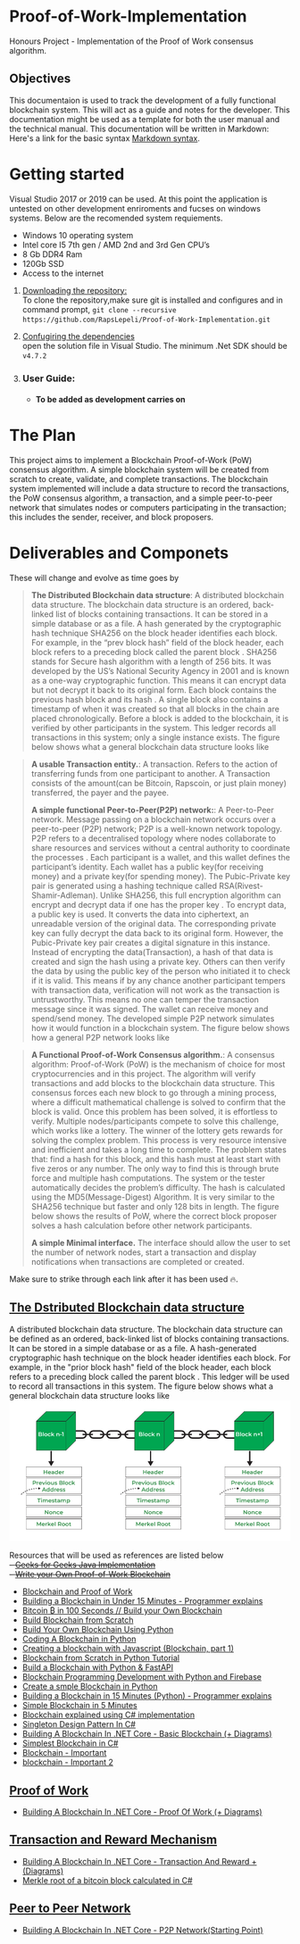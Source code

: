# Proof-of-Work-Implementation
Honours Project - Implementation of the Proof of Work consensus algorithm.

## Objectives
This documentaion is used to track the development of a fully functional blockchain system. This will act as a guide and notes for the developer. This documentation might be used as a template for both the user manual and the technical manual. This documentation will be written in Markdown: Here's a link for the basic syntax [Markdown syntax](https://www.markdownguide.org/basic-syntax/).<br>
# Getting started
Visual Studio 2017 or 2019 can be used. At this point the application is untested on other development enriroments and fucses on windows systems. Below are the recomended system requiements.

- Windows 10 operating system
- Intel core I5 7th gen / AMD 2nd and 3rd Gen CPU’s
- 8 Gb DDR4 Ram
- 120Gb SSD
- Access to the internet 

1. <u>Downloading the repository:</u><br> 
To clone the repository,make sure git is installed and configures and  in command prompt,  `git clone --recursive https://github.com/RapsLepeli/Proof-of-Work-Implementation.git`

2. <u>Confugiring the dependencies</u><br>
open the solution file in Visual Studio. The minimum .Net SDK should be `v4.7.2`

3. ### User Guide: 
    - #### To be added as development carries on
 
# The Plan
  This project aims to implement a Blockchain Proof-of-Work (PoW) consensus algorithm. A simple blockchain system will be created from scratch to create, validate, and complete transactions. The blockchain system implemented will include a data structure to record the transactions, the PoW consensus algorithm, a transaction, and a simple peer-to-peer network that simulates nodes or computers participating in the transaction; this includes the sender, receiver, and block proposers. 
  
# Deliverables and Componets
These will change and evolve as time goes by
>	**The Distributed Blockchain data structure**: A distributed blockchain data structure. The blockchain data structure is an ordered, back-linked list of blocks containing transactions. It can be stored in a simple database or as a file. A hash generated by the cryptographic hash technique SHA256 on the block header identifies each block. For example, in the “prev block hash” field of the block header, each block refers to a preceding block called the parent block . 
SHA256 stands for Secure hash algorithm with a length of 256 bits. It was developed by the US’s National Security Agency in 2001 and is known as a one-way cryptographic function. This means it can encrypt data but not decrypt it back to its original form. Each block contains the previous hash block and its hash . A single block also contains a timestamp of when it was created so that all blocks in the chain are placed chronologically. Before a block is added to the blockchain, it is verified by other participants in the system. This ledger records all transactions in this system; only a single instance exists. The figure below shows what a general blockchain data structure looks like

>
>	**A usable Transaction entity.**: A transaction. Refers to the action of transferring funds from one participant to another. A Transaction consists of the amount(can be Bitcoin, Rapscoin, or just plain money) transferred, the payer and the payee. 
>
>	**A simple functional Peer-to-Peer(P2P) network:**:	A Peer-to-Peer network. Message passing on a blockchain network occurs over a peer-to-peer (P2P) network; P2P is a well-known network topology. P2P refers to a decentralised topology where nodes collaborate to share resources and services without a central authority to coordinate the processes . Each participant is a wallet, and this wallet defines the participant’s identity. Each wallet has a public key(for receiving money) and a private key(for spending money). The Pubic-Private key pair is generated using a hashing technique called RSA(Rivest-Shamir-Adleman). Unlike SHA256, this full encryption algorithm can encrypt and decrypt data if one has the proper key .
To encrypt data, a public key is used. It converts the data into ciphertext, an unreadable version of the original data. The corresponding private key can fully decrypt the data back to its original form. However, the Pubic-Private key pair creates a digital signature in this instance. Instead of encrypting the data(Transaction), a hash of that data is created and sign the hash using a private key. Others can then verify the data by using the public key of the person who initiated it to check if it is valid. This means if by any chance another participant tempers with transaction data, verification will not work as the transaction is untrustworthy. This means no one can temper the transaction message since it was signed. The wallet can receive money and spend/send money. The developed simple P2P network simulates how it would function in a blockchain system. The figure below shows how a general P2P network looks like

>
>	**A Functional Proof-of-Work Consensus algorithm.**: A consensus algorithm: Proof-of-Work (PoW) is the mechanism of choice for most cryptocurrencies  and in this project. The algorithm will verify transactions and add blocks to the blockchain data structure. This consensus forces each new block to go through a mining process, where a difficult mathematical challenge is solved to confirm that the block is valid. Once this problem has been solved, it is effortless to verify. Multiple nodes/participants compete to solve this challenge, which works like a lottery. The winner of the lottery gets rewards for solving the complex problem. This process is very resource intensive and inefficient and takes a long time to complete. The problem states that:  find a hash for this block, and this hash must at least start with five zeros or any number. The only way to find this is through brute force and multiple hash computations. The system or the tester automatically decides the problem’s difficulty. The hash is calculated using the MD5(Message-Digest) Algorithm. It is very similar to the SHA256 technique but faster and only 128 bits in length. The figure below shows the results of PoW, where the correct block proposer solves a hash calculation before other network participants.
>
>	**A simple Minimal interface.** The interface should allow the user to set the number of network nodes, start a transaction and display notifications when transactions are completed or created.

Make sure to strike through each link after it has been used :fire:.

## <u>The Dstributed Blockchain data structure</u><br>

A distributed blockchain data structure. The blockchain data structure can be defined as an ordered, back-linked list of blocks containing transactions. It can be stored in a simple database or as a file. A hash-generated cryptographic hash technique on the block header identifies each block. For example, in the "prior block hash" field of the block header, each block refers to a preceding block called the parent block . This ledger will be used to record all transactions in this system. The figure below shows what a general blockchain data structure looks like ![Basic Structure](/assets/Structureofblocksinblockchain.png)

Resources that will be used as references are listed below<br>
~~- [Geeks for Geeks Java Implementation](https://www.geeksforgeeks.org/implementation-of-blockchain-in-java/?ref=rp)~~<br>
~~- [Write your Own Proof-of-Work Blockchain](https://www.jmeiners.com/tiny-blockchain/)~~
- [Blockchain and Proof of Work](https://marceloh-web.medium.com/blockchain-and-proof-of-work-f35ffc33c459)
- [Building a Blockchain in Under 15 Minutes - Programmer explains](https://www.youtube.com/watch?v=baJYhYsHkLM)
- [Bitcoin ₿ in 100 Seconds // Build your Own Blockchain](https://www.youtube.com/watch?v=qF7dkrce-mQ)
- [Build Blockchain from Scratch](https://youtube.com/playlist?list=PLCQ3cvOTrX6DlfYPigIw4QiNnE3wnoAxR)
- [Build Your Own Blockchain Using Python](https://www.youtube.com/watch?v=Jt9MYcSsVzs)
- [Coding A Blockchain in Python](https://www.youtube.com/watch?v=pYasYyjByKI)
- [Creating a blockchain with Javascript (Blockchain, part 1)](https://www.youtube.com/watch?v=zVqczFZr124)
- [Blockchain from Scratch in Python Tutorial](https://www.youtube.com/watch?v=alNU9AVWkQk)
- [Build a Blockchain with Python & FastAPI](https://www.youtube.com/watch?v=G5M4bsxR-7E)
- [Blockchain Programming Development with Python and Firebase](https://www.youtube.com/watch?v=DFP9x5QS8tk)
- [Create a smple Blockchain  in Python](https://www.youtube.com/@SkoloOnline/search?query=blockchain)
- [Building a Blockchain in 15 Minutes (Python) - Programmer explains](https://www.youtube.com/watch?v=4FwBB6vhilU&pp=ygUaY3JlYXRlIGEgc21wbGUgQmxvY2tjaGFpbiA%3D)
- [Simple Blockchain in 5 Minutes](https://www.youtube.com/watch?v=MViBvQXQ3mM)
- [Blockchain explained using C# implementation](https://towardsdatascience.com/blockchain-explained-using-c-implementation-fb60f29b9f07)
- [Singleton Design Pattern In C#](https://www.c-sharpcorner.com/UploadFile/8911c4/singleton-design-pattern-in-C-Sharp/)
- [Building A Blockchain In .NET Core - Basic Blockchain (+ Diagrams)](https://www.c-sharpcorner.com/article/blockchain-basics-building-a-blockchain-in-net-core/)
- [Simplest Blockchain in C#](https://dev.to/amir_ashy/simplest-blockchain-in-c-1f70)
- [Blockchain - Important](https://www.youtube.com/watch?v=V6lqdJPDzI0&list=PLXLkA7FAishohjZkwmPTACpCIXKvc7Fyl&index=4&ab_channel=Hacked)
- [blockchain - Important 2](https://putukusuma.medium.com/developing-simple-crypto-application-using-c-48258c2d4e45)

## <u>Proof of Work</u><br>
- [Building A Blockchain In .NET Core - Proof Of Work (+ Diagrams)](https://www.c-sharpcorner.com/article/building-a-blockchain-in-net-core-proof-of-work/)

## <u>Transaction and Reward Mechanism</u><br>

- [Building A Blockchain In .NET Core - Transaction And Reward + (Diagrams)](https://www.c-sharpcorner.com/article/building-a-blockchain-in-net-core-transaction-and-reward/)
- [Merkle root of a bitcoin block calculated in C#](https://medium.com/coinmonks/merkle-root-of-a-bitcoin-block-calculated-in-c-8c659a3b3290)

## <u>Peer to Peer Network</u><br>

- [Building A Blockchain In .NET Core - P2P Network(Starting Point)](https://www.c-sharpcorner.com/article/building-a-blockchain-in-net-core-p2p-network/)